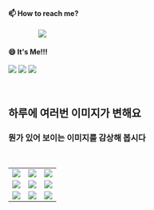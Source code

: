 #### 📫 How to reach me?
<a href="mailto:thquddnr123@gmail.com">
    <img 
        src="https://img.shields.io/badge/Gmail-d14836?style=flat-square&logo=Gmail&logoColor=white&link=mailto:thquddnr123@gmail.com"
        style="height : auto; margin-left : 60px; margin-right : 60px;"/>
</a>

#### 😄 It's Me!!!

<a href="https://cybecho.notion.site/SBU-s-Archives-854ccd3338c2456a867956f26143998a" target="_blank"><img src="https://img.shields.io/badge/Portfolio-303030?style=for-the-badge&logo=Notion&logoColor=white"/></a>
<a href="https://www.instagram.com/junk_warrior_vintage/" target="_blank"><img src="https://img.shields.io/badge/@junk_warrir_vintage-E4405F?style=for-the-badge&logo=Instagram&logoColor=white"/></a>
<a href="https://www.behance.net/thquddnr125654" target="_blank"><img src="https://img.shields.io/badge/Behance-1769FF?style=for-the-badge&logo=Behance&logoColor=white"/></a>

</br>

## 하루에 여러번 이미지가 변해요
### 뭔가 있어 보이는 이미지를 감상해 봅시다

<!--
마크업 바로보기 사이트
https://dillinger.io/ 
-->
 <br/> <table>
<tr>
<td><a href='https://www.yahoo.com'><img src='https://www.random-art.org/img/large/417156.jpg'></a></td>
<td><a href='https://www.yahoo.com'><img src='https://www.random-art.org/img/large/417372.jpg'></a></td>
<td><a href='https://www.google.com'><img src='https://www.random-art.org/img/large/415687.jpg'></a></td>
</tr>
<tr>
<td><a href='https://www.naver.com'><img src='https://www.random-art.org/img/large/416437.jpg'></a></td>
<td><a href='https://github.com/HelloZOOO'><img src='https://www.random-art.org/img/large/416817.jpg'></a></td>
<td><a href='https://www.yahoo.com'><img src='https://www.random-art.org/img/large/416936.jpg'></a></td>
</tr>
<tr>
<td><a href='https://www.google.com'><img src='https://www.random-art.org/img/large/416703.jpg'></a></td>
<td><a href='https://github.com/HelloZOOO'><img src='https://www.random-art.org/img/large/415810.jpg'></a></td>
<td><a href='https://github.com/HelloZOOO'><img src='https://www.random-art.org/img/large/417327.jpg'></a></td>
</tr>
</table>

